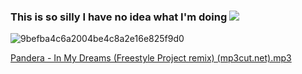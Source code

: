 ### This is so silly I have no idea what I'm doing ![](https://komarev.com/ghpvc/?username=your-github-aalinus&style=for-the-badge&color=blueviolet&label=gang)

![9befba4c6a2004be4c8a2e16e825f9d0](https://github.com/user-attachments/assets/7c49d5c4-0795-4f1d-bfc8-47c5ffd80b24)


[Pandera - In My Dreams (Freestyle Project remix) (mp3cut.net).mp3](https://github.com/user-attachments/files/22452455/Pandera.-.In.My.Dreams.Freestyle.Project.remix.mp3cut.net.mp3)
